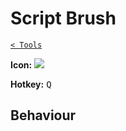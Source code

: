 # Script Brush

[`< Tools`](./tools.md)

**Icon:** ![](https://raw.githubusercontent.com/jbunke/stipple-effect/master/res/icons/script_brush.png)

**Hotkey:** <kbd>Q</kbd>

## Behaviour

<!-- TODO -->
